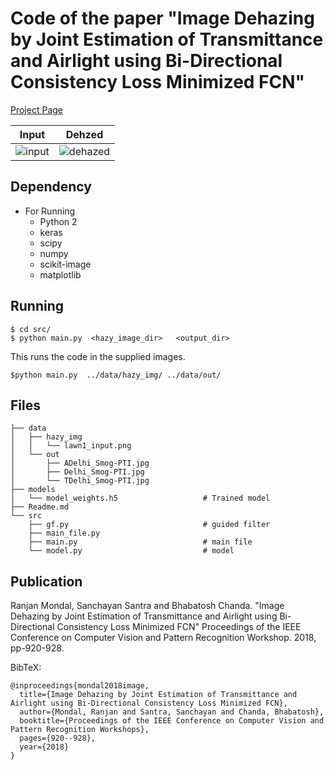 # Code of the paper "Image Dehazing by Joint Estimation of Transmittance and Airlight using Bi-Directional Consistency Loss Minimized FCN"
[Project Page](http://san-santra.github.io/cvpr18w_dehaze/)

| Input        | Dehzed         | 
|:-------------:|:-------------:|
| ![input](http://san-santra.github.io/public/haze_image/ntire/41_s.jpg)| ![dehazed](http://san-santra.github.io/cvpr18w_dehaze/results/41_out_s.jpg) |

## Dependency
* For Running
    * Python 2
    * keras
    * scipy
	* numpy
	* scikit-image
	* matplotlib

## Running
```
$ cd src/
$ python main.py  <hazy_image_dir>   <output_dir>
```
This runs the code in the supplied images.
```
$python main.py  ../data/hazy_img/ ../data/out/
```

## Files
```
├── data
│   ├── hazy_img
│   │   └── lawn1_input.png
│   └── out
│       ├── ADelhi_Smog-PTI.jpg
│       ├── Delhi_Smog-PTI.jpg
│       └── TDelhi_Smog-PTI.jpg
├── models
│   └── model_weights.h5                   # Trained model
├── Readme.md
└── src
    ├── gf.py                              # guided filter
    ├── main_file.py
    ├── main.py                            # main file
    └── model.py                           # model
```

## Publication
Ranjan Mondal, Sanchayan Santra and Bhabatosh Chanda. "Image Dehazing by Joint Estimation of Transmittance and Airlight using Bi-Directional Consistency Loss Minimized FCN" Proceedings of the IEEE Conference on Computer Vision and Pattern Recognition Workshop. 2018, pp-920-928.

BibTeX:
```
@inproceedings{mondal2018image,
  title={Image Dehazing by Joint Estimation of Transmittance and Airlight using Bi-Directional Consistency Loss Minimized FCN},
  author={Mondal, Ranjan and Santra, Sanchayan and Chanda, Bhabatosh},
  booktitle={Proceedings of the IEEE Conference on Computer Vision and Pattern Recognition Workshops},
  pages={920--928},
  year={2018}
}
```
